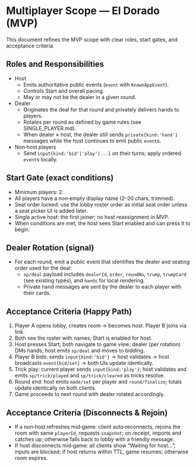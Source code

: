 # Multiplayer Scope — El Dorado (MVP)

This document refines the MVP scope with clear roles, start gates, and acceptance criteria.

## Roles and Responsibilities

- Host
  - Emits authoritative public events (`event` with `KnownAppEvent`).
  - Controls Start and overall pacing.
  - May or may not be the dealer in a given round.
- Dealer
  - Originates the deal for that round and privately delivers hands to players.
  - Rotates per round as defined by game rules (see SINGLE_PLAYER.md).
  - When dealer ≠ host, the dealer still sends `private{kind:'hand'}` messages while the host continues to emit public `event`s.
- Non‑host players
  - Send `input{kind:'bid'|'play'|...}` on their turns; apply ordered `event`s locally.

## Start Gate (exact conditions)

- Minimum players: 2.
- All players have a non‑empty display name (2–20 chars, trimmed).
- Seat order locked: use the lobby roster order as initial seat order unless a seat picker UI is added later.
- Single active host: the first joiner; no host reassignment in MVP.
- When conditions are met, the host sees Start enabled and can press it to begin.

## Dealer Rotation (signal)

- For each round, emit a public event that identifies the dealer and seating order used for the deal:
  - `sp/deal` payload includes `dealerId`, `order`, `roundNo`, `trump`, `trumpCard` (see existing types), and `hands` for local rendering.
  - Private hand messages are sent by the dealer to each player with their cards.

## Acceptance Criteria (Happy Path)

1. Player A opens lobby, creates room → becomes host. Player B joins via link.
2. Both see the roster with names; Start is enabled for host.
3. Host presses Start; both navigate to game view; dealer (per rotation) DMs hands; host emits `sp/deal` and moves to bidding.
4. Player B bids: sends `input{kind:'bid'}` → host validates → host broadcasts `event{bid/set}` → both UIs update identically.
5. Trick play: current player sends `input{kind:'play'}`; host validates and emits `sp/trick/played` and `sp/trick/cleared` as tricks resolve.
6. Round end: host emits `made/set` per player and `round/finalize`; totals update identically on both clients.
7. Game proceeds to next round with dealer rotated accordingly.

## Acceptance Criteria (Disconnects & Rejoin)

- If a non‑host refreshes mid‑game: client auto‑reconnects, rejoins the room with same `playerId`, requests `snapshot`; on receipt, imports and catches up; otherwise falls back to lobby with a friendly message.
- If host disconnects mid‑game: all clients show “Waiting for host…”; inputs are blocked; if host returns within TTL, game resumes; otherwise room expires.

